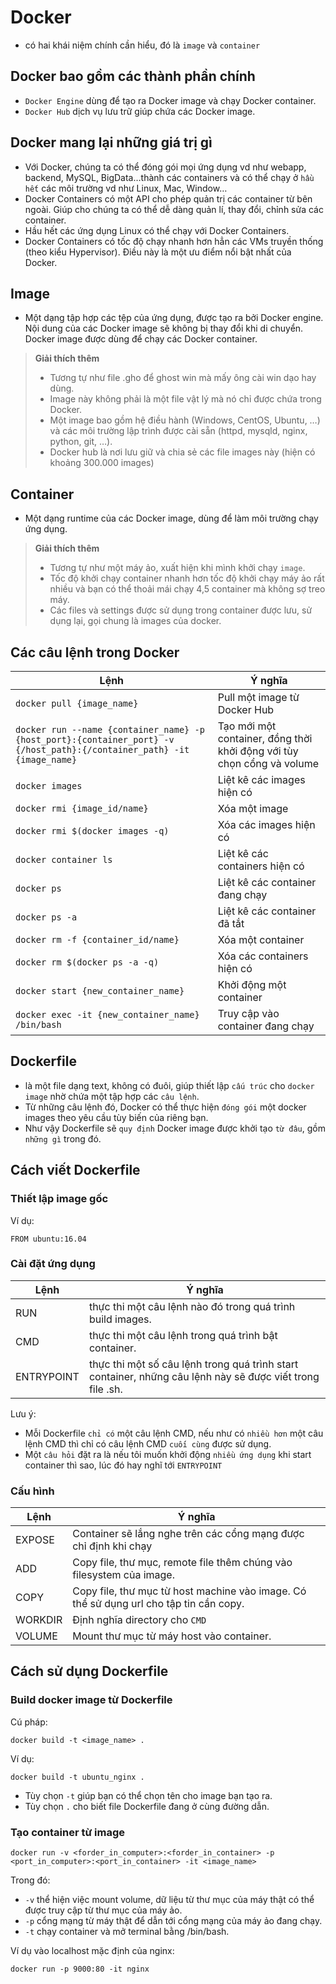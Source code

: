 # Docker

- có hai khái niệm chính cần hiểu, đó là `image` và `container`

## Docker bao gồm các thành phần chính
- `Docker Engine` dùng để tạo ra Docker image và chạy Docker container.
- `Docker Hub` dịch vụ lưu trữ giúp chứa các Docker image.

## Docker mang lại những giá trị gì
- Với Docker, chúng ta có thể đóng gói mọi ứng dụng vd như webapp, backend, MySQL, BigData…thành các containers và có thể chạy ở `hầu hết` các môi trường vd như Linux, Mac, Window…
- Docker Containers có một API cho phép quản trị các container từ bên ngoài. Giúp cho chúng ta có thể dễ dàng quản lí, thay đổi, chỉnh sửa các container.
- Hầu hết các ứng dụng Linux có thể chạy với Docker Containers.
- Docker Containers có tốc độ chạy nhanh hơn hẳn các VMs truyền thống (theo kiểu Hypervisor). Điều này là một ưu điểm nổi bật nhất của Docker.

## Image
- Một dạng tập hợp các tệp của ứng dụng, được tạo ra bởi Docker engine. Nội dung của các Docker image sẽ không bị thay đổi khi di chuyển. Docker image được dùng để chạy các Docker container.

> **Giải thích thêm**
> - Tương tự như file .gho để ghost win mà mấy ông cài win dạo hay dùng.
> - Image này không phải là một file vật lý mà nó chỉ được chứa trong Docker.
> - Một image bao gồm hệ điều hành (Windows, CentOS, Ubuntu, …) và các môi trường lập trình được cài sẵn (httpd, mysqld, nginx, python, git, …).
> - Docker hub là nơi lưu giữ và chia sẻ các file images này (hiện có khoảng 300.000 images)

## Container
- Một dạng runtime của các Docker image, dùng để làm môi trường chạy ứng dụng.

> **Giải thích thêm**
> - Tương tự như một máy ảo, xuất hiện khi mình khởi chạy `image`.
> - Tốc độ khởi chạy container nhanh hơn tốc độ khởi chạy máy ảo rất nhiều và bạn có thể thoải mái chạy 4,5 container mà không sợ treo máy.
> - Các files và settings được sử dụng trong container được lưu, sử dụng lại, gọi chung là images của docker.

## Các câu lệnh trong Docker

| Lệnh | Ý nghĩa |
|--------|------|
| `docker pull {image_name}` | Pull một image từ Docker Hub |
| `docker run --name {container_name} -p {host_port}:{container_port} -v {/host_path}:{/container_path} -it {image_name}` | Tạo mới một container, đồng thời khởi động với tùy chọn cổng và volume |
| `docker images` | Liệt kê các images hiện có |
| `docker rmi {image_id/name}` | Xóa một image |
| `docker rmi $(docker images -q)` | Xóa các images hiện có |
| `docker container ls` | Liệt kê các containers hiện có |
| `docker ps` | Liệt kê các container đang chạy |
| `docker ps -a` | Liệt kê các container đã tắt |
| `docker rm -f {container_id/name}` | Xóa một container |
| `docker rm $(docker ps -a -q)` | Xóa các containers hiện có |
| `docker start {new_container_name}` | Khởi động một container |
| `docker exec -it {new_container_name} /bin/bash` | Truy cập vào container đang chạy |

## Dockerfile
- là một file dạng text, không có đuôi, giúp thiết lập `cấu trúc` cho `docker image` nhờ chứa một tập hợp các `câu lệnh`.
- Từ những câu lệnh đó, Docker có thể thực hiện `đóng gói` một docker images theo yêu cầu tùy biến của riêng bạn.
- Như vậy Dockerfile sẽ `quy định` Docker image được khởi tạo `từ đâu`, gồm `những gì` trong đó.

## Cách viết Dockerfile

### Thiết lập image gốc
Ví dụ:
```
FROM ubuntu:16.04
```
### Cài đặt ứng dụng

| Lệnh | Ý nghĩa |
|--------|------|
| RUN | thực thi một câu lệnh nào đó trong quá trình build images. |
| CMD | thực thi một câu lệnh trong quá trình bật container. |
| ENTRYPOINT | thực thi một số câu lệnh trong quá trình start container, những câu lệnh này sẽ được viết trong file .sh. |

Lưu ý:
- Mỗi Dockerfile `chỉ có` một câu lệnh CMD, nếu như có `nhiều hơn` một câu lệnh CMD thì chỉ có câu lệnh CMD `cuối cùng` được sử dụng.
- Một `câu hỏi` đặt ra là nếu tôi muốn khởi động `nhiều ứng dụng` khi start container thì sao, lúc đó hay nghĩ tới `ENTRYPOINT`

### Cấu hình

| Lệnh | Ý nghĩa |
|--------|------|
| EXPOSE | Container sẽ lắng nghe trên các cổng mạng được chỉ định khi chạy |
| ADD | Copy file, thư mục, remote file thêm chúng vào filesystem của image. |
| COPY | Copy file, thư mục từ host machine vào image. Có thể sử dụng url cho tập tin cần copy. |
| WORKDIR | Định nghĩa directory cho `CMD` |
| VOLUME | Mount thư mục từ máy host vào container. |

## Cách sử dụng Dockerfile

### Build docker image từ Dockerfile

Cú pháp:
```
docker build -t <image_name> .
```
Ví dụ:
```
docker build -t ubuntu_nginx .
```
- Tùy chọn `-t` giúp bạn có thể chọn tên cho image bạn tạo ra.
- Tùy chọn `.` cho biết file Dockerfile đang ở cùng đường dẫn.

### Tạo container từ image

```
docker run -v <forder_in_computer>:<forder_in_container> -p <port_in_computer>:<port_in_container> -it <image_name>
```
Trong đó:
- `-v` thể hiện việc mount volume, dữ liệu từ thư mục của máy thật có thể được truy cập từ thư mục của máy ảo.
- `-p` cổng mạng từ máy thật để dẫn tới cổng mạng của máy ảo đang chạy.
- `-t` chạy container và mở terminal bằng /bin/bash.

Ví dụ vào localhost mặc định của nginx:
```
docker run -p 9000:80 -it nginx
```
